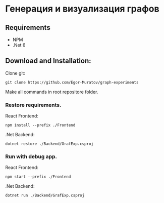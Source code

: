 # Генерация и визуализация графов

## Requirements
- NPM
- .Net 6

## Download and Installation:
Clone git:

    git clone https://github.com/Egor-Muratov/graph-experiments

Make all commands in root repositore folder.

### Restore requirements.
React Frontend:

    npm install --prefix ./Frontend
    
.Net Backend:

    dotnet restore ./Backend/GrafExp.csproj

### Run with debug app.
React Frontend:

    npm start --prefix ./Frontend

.Net Backend:

    dotnet run ./Backend/GrafExp.csproj


